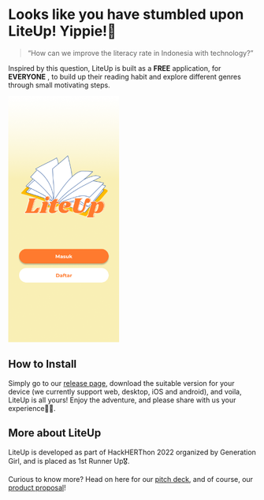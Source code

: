 # Looks like you have stumbled upon LiteUp! Yippie!🥰

>“How can we improve the literacy rate in Indonesia with technology?”

Inspired by this question, LiteUp is built as a **FREE** application, for **EVERYONE** , to build up their reading habit and explore different genres through small motivating steps.

   <img src="LiteUp.png" height="500px">

## How to Install

Simply go to our [release page](https://github.com/florentianayuwono/LiteUp/releases), download the suitable version for your device (we currently support web, desktop, iOS and android), and voila, LiteUp is all yours!
Enjoy the adventure, and please share with us your experience📖😉.

## More about LiteUp

LiteUp is developed as part of HackHERThon 2022 organized by Generation Girl, and is placed as 1st Runner Up🎖️.

Curious to know more? Head on here for our [pitch deck](https://docs.google.com/presentation/d/1TNQ3bTJLi8v58omao7V34BOzui7jELlJ37e9MUb2PNM/edit?usp=sharing), 
and of course, our [product proposal](https://docs.google.com/document/d/1V95Owj3T-vsRdQEYOfwnbL6Pe9LKDjyXnKjMYHC5K8c/edit?usp=sharing)!

